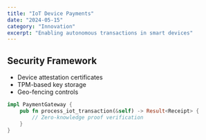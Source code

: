 ```yaml
---
title: "IoT Device Payments"
date: "2024-05-15"
category: "Innovation"
excerpt: "Enabling autonomous transactions in smart devices"
---
```


## Security Framework

- Device attestation certificates
- TPM-based key storage
- Geo-fencing controls

```rust
impl PaymentGateway {
    pub fn process_iot_transaction(&self) -> Result<Receipt> {
        // Zero-knowledge proof verification
    }
}
```
